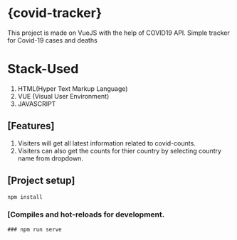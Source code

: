 # {covid-tracker}
This project is made on VueJS with the help of COVID19 API.
Simple tracker for Covid-19 cases and deaths

# Stack-Used
1. HTML(Hyper Text Markup Language)
2. VUE (Visual User Environment)
3. JAVASCRIPT

## [Features]
1. Visiters will get all latest information related to covid-counts.
2. Visiters can also get the counts for thier country by selecting country name from dropdown.

## [Project setup]
```
npm install
```

### [Compiles and hot-reloads for development.

```
### npm run serve


```



